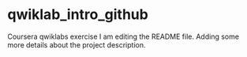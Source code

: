 # qwiklab_intro_github
Coursera qwiklabs exercise
I am editing the README file. Adding some more details about the project description.

